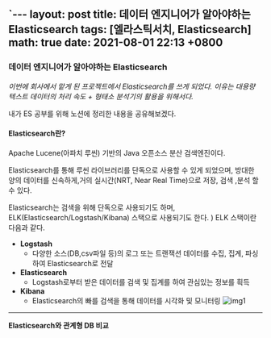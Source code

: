 `---
layout: post
title: 데이터 엔지니어가 알아야하는 Elasticsearch
tags: [엘라스틱서치, Elasticsearch]
math: true
date: 2021-08-01 22:13 +0800
---

### 데이터 엔지니어가 알아야하는 Elasticsearch


_이번에 회사에서 맡게 된 프로젝트에서 Elasticsearch를 쓰게 되었다. 이유는 대용량 텍스트 데이터의 처리 속도 + 형태소 분석기의 활용을 위해서다._

내가 ES 공부를 위해 노션에 정리한 내용을 공유해보겠다.

#### Elasticsearch란?   
Apache Lucene(아파치 루씬) 기반의 Java 오픈소스 분산 검색엔진이다.

Elasticsearch를 통해 루씬 라이브러리를 단독으로 사용할 수 있게 되었으며, 방대한 양의 데이터를 신속하게,거의 실시간(NRT, Near Real Time)으로 저장, 검색 ,분석 할 수 있다.


Elasticsearch는 검색을 위해 단독으로 사용되기도 하며, ELK(Elasticsearch/Logstash/Kibana) 스택으로 사용되기도 한다.
) ELK 스택이란 다음과 같다.

- __Logstash__
    - 다양한 소스(DB,csv파일 등)의 로그 또는 트랜잭션 데이터를 수집, 집계, 파싱하여 Elasticsearch로 전달
- __Elasticsearch__
    - Logstash로부터 받은 데이터를 검색 및 집계를 하여 관심있는 정보를 흭득
- __Kibana__
    - Elasticsearch의 빠를 검색을 통해 데이터를 시각화 및 모니터링
![img1](https://img1.daumcdn.net/thumb/R1280x0/?scode=mtistory2&fname=https%3A%2F%2Ft1.daumcdn.net%2Fcfile%2Ftistory%2F993B7E495C98CAA706)


***

**Elasticsearch와 관계형 DB 비교**
